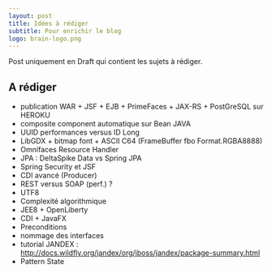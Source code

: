 ```yaml
---
layout: post
title: Idées à rédiger
subtitle: Pour enrichir le blog
logo: brain-logo.png
---
```


Post uniquement en Draft qui contient les sujets à rédiger.

## A rédiger

* publication WAR + JSF + EJB + PrimeFaces + JAX-RS + PostGreSQL sur HEROKU
* composite component automatique sur Bean JAVA
* UUID performances versus ID Long
* LibGDX + bitmap font + ASCII C64 (FrameBuffer fbo Format.RGBA8888)
* Omnifaces Resource Handler
* JPA : DeltaSpike Data vs Spring JPA
* Spring Security et JSF
* CDI avancé (Producer)
* REST versus SOAP (perf.) ?
* UTF8
* Complexité algorithmique
* JEE8 + OpenLiberty
* CDI + JavaFX
* Preconditions
* nommage des interfaces
* tutorial JANDEX : http://docs.wildfly.org/jandex/org/jboss/jandex/package-summary.html
* Pattern State